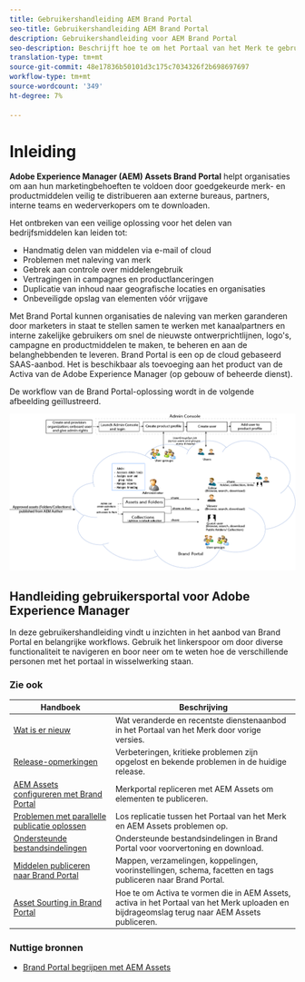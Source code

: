 ```yaml
---
title: Gebruikershandleiding AEM Brand Portal
seo-title: Gebruikershandleiding AEM Brand Portal
description: Gebruikershandleiding voor AEM Brand Portal
seo-description: Beschrijft hoe te om het Portaal van het Merk te gebruiken
translation-type: tm+mt
source-git-commit: 48e17836b50101d3c175c7034326f2b698697697
workflow-type: tm+mt
source-wordcount: '349'
ht-degree: 7%

---
```



# Inleiding

**Adobe Experience Manager (AEM) Assets Brand Portal** helpt organisaties om aan hun marketingbehoeften te voldoen door goedgekeurde merk- en productmiddelen veilig te distribueren aan externe bureaus, partners, interne teams en wederverkopers om te downloaden.

Het ontbreken van een veilige oplossing voor het delen van bedrijfsmiddelen kan leiden tot:

* Handmatig delen van middelen via e-mail of cloud
* Problemen met naleving van merk
* Gebrek aan controle over middelengebruik
* Vertragingen in campagnes en productlanceringen
* Duplicatie van inhoud naar geografische locaties en organisaties
* Onbeveiligde opslag van elementen vóór vrijgave

Met Brand Portal kunnen organisaties de naleving van merken garanderen door marketers in staat te stellen samen te werken met kanaalpartners en interne zakelijke gebruikers om snel de nieuwste ontwerprichtlijnen, logo&#39;s, campagne en productmiddelen te maken, te beheren en aan de belanghebbenden te leveren.
Brand Portal is een op de cloud gebaseerd SAAS-aanbod. Het is beschikbaar als toevoeging aan het product van de Activa van de Adobe Experience Manager (op gebouw of beheerde dienst).

De workflow van de Brand Portal-oplossing wordt in de volgende afbeelding geïllustreerd.

![](assets/BPWorkflow1.png)

## Handleiding gebruikersportal voor Adobe Experience Manager

In deze gebruikershandleiding vindt u inzichten in het aanbod van Brand Portal en belangrijke workflows. Gebruik het linkerspoor om door diverse functionaliteit te navigeren en boor neer om te weten hoe de verschillende personen met het portaal in wisselwerking staan.

### Zie ook

| Handboek | Beschrijving |
|--- |---|
| [Wat is er nieuw](whats-new.md) | Wat veranderde en recentste dienstenaanbod in het Portaal van het Merk door vorige versies. |
| [Release-opmerkingen](brand-portal-release-notes.md) | Verbeteringen, kritieke problemen zijn opgelost en bekende problemen in de huidige release. |
| [AEM Assets configureren met Brand Portal](../using/configure-aem-assets-with-brand-portal.md) | Merkportal repliceren met AEM Assets om elementen te publiceren. |
| [Problemen met parallelle publicatie oplossen](troubleshoot-parallel-publishing.md) | Los replicatie tussen het Portaal van het Merk en AEM Assets problemen op. |
| [Ondersteunde bestandsindelingen](brand-portal-supported-formats.md) | Ondersteunde bestandsindelingen in Brand Portal voor voorvertoning en download. |
| [Middelen publiceren naar Brand Portal](brand-portal-sharing-folders.md) | Mappen, verzamelingen, koppelingen, voorinstellingen, schema, facetten en tags publiceren naar Brand Portal. |
| [Asset Sourting in Brand Portal](brand-portal-asset-sourcing.md) | Hoe te om Activa te vormen die in AEM Assets, activa in het Portaal van het Merk uploaden en bijdrageomslag terug naar AEM Assets publiceren. |

### Nuttige bronnen

* [Brand Portal begrijpen met AEM Assets](https://docs.adobe.com/content/help/en/experience-manager-brand-portal/using/home.html)
